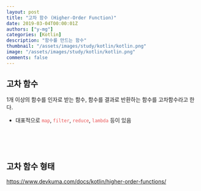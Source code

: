 ```yaml
---
layout: post
title: "고차 함수 (Higher-Order Function)"
date: 2019-03-04T00:00:01Z
authors: ["y-mg"]
categories: [Kotlin]
description: "함수를 만드는 함수"
thumbnail: "/assets/images/study/kotlin/kotlin.png"
image: "/assets/images/study/kotlin/kotlin.png"
comments: false
---
```


## 고차 함수
1개 이상의 함수를 인자로 받는 함수, 함수를 결과로 반환하는 함수를 고차함수라고 한다.
- 대표적으로 <code style="color: #eb5657;">map</code>, <code style="color: #eb5657;">filter</code>, <code style="color: #eb5657;">reduce</code>, <code style="color: #eb5657;">lambda</code> 등이 있음
<br/>
<br/>
<br/>



## 고차 함수 형태
https://www.devkuma.com/docs/kotlin/higher-order-functions/


